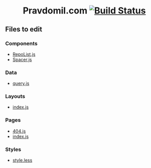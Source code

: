 <div align="center">

# Pravdomil.com [![Build Status](https://travis-ci.org/pravdomil/pravdomil.com.svg)](https://travis-ci.org/pravdomil/pravdomil.com)

</div>

## Files to edit
<!-- files_start -->
### Components
- [RepoList.js](https://github.com/pravdomil/pravdomil.com/edit/master/src/components/RepoList.js)
- [Spacer.js](https://github.com/pravdomil/pravdomil.com/edit/master/src/components/Spacer.js)

### Data
- [query.js](https://github.com/pravdomil/pravdomil.com/edit/master/src/data/query.js)

### Layouts
- [index.js](https://github.com/pravdomil/pravdomil.com/edit/master/src/layouts/index.js)

### Pages
- [404.js](https://github.com/pravdomil/pravdomil.com/edit/master/src/pages/404.js)
- [index.js](https://github.com/pravdomil/pravdomil.com/edit/master/src/pages/index.js)

### Styles
- [style.less](https://github.com/pravdomil/pravdomil.com/edit/master/src/styles/style.less)

<!-- files_end -->
